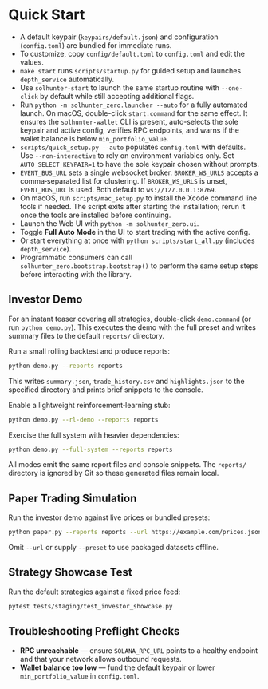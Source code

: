 # Quick Start

 - A default keypair (`keypairs/default.json`) and configuration (`config.toml`) are bundled for immediate runs.
 - To customize, copy `config/default.toml` to `config.toml` and edit the values.
 - `make start` runs `scripts/startup.py` for guided setup and launches `depth_service` automatically.
 - Use `solhunter-start` to launch the same startup routine with `--one-click` by default while still accepting additional flags.
 - Run `python -m solhunter_zero.launcher --auto` for a fully automated launch. On macOS, double-click `start.command` for the same effect. It ensures the `solhunter-wallet` CLI is present, auto-selects the sole keypair and active config, verifies RPC endpoints, and warns if the wallet balance is below `min_portfolio_value`.
- `scripts/quick_setup.py --auto` populates `config.toml` with defaults. Use `--non-interactive` to rely on environment variables only. Set `AUTO_SELECT_KEYPAIR=1` to have the sole keypair chosen without prompts.
- `EVENT_BUS_URL` sets a single websocket broker. `BROKER_WS_URLS` accepts a
  comma‑separated list for clustering. If `BROKER_WS_URLS` is unset,
  `EVENT_BUS_URL` is used. Both default to `ws://127.0.0.1:8769`.
- On macOS, run `scripts/mac_setup.py` to install the Xcode command line tools if needed. The script exits after starting the installation; rerun it once the tools are installed before continuing.
- Launch the Web UI with `python -m solhunter_zero.ui`.
- Toggle **Full Auto Mode** in the UI to start trading with the active config.
- Or start everything at once with `python scripts/start_all.py` (includes `depth_service`).
- Programmatic consumers can call `solhunter_zero.bootstrap.bootstrap()` to
  perform the same setup steps before interacting with the library.

## Investor Demo

For an instant teaser covering all strategies, double-click `demo.command` (or
run `python demo.py`). This executes the demo with the full preset and writes
summary files to the default `reports/` directory.

Run a small rolling backtest and produce reports:

```bash
python demo.py --reports reports
```

This writes `summary.json`, `trade_history.csv` and `highlights.json` to the
specified directory and prints brief snippets to the console.

Enable a lightweight reinforcement‑learning stub:

```bash
python demo.py --rl-demo --reports reports
```

Exercise the full system with heavier dependencies:

```bash
python demo.py --full-system --reports reports
```

All modes emit the same report files and console snippets. The `reports/`
directory is ignored by Git so these generated files remain local.

## Paper Trading Simulation

Run the investor demo against live prices or bundled presets:

```bash
python paper.py --reports reports --url https://example.com/prices.json
```

Omit ``--url`` or supply ``--preset`` to use packaged datasets offline.

## Strategy Showcase Test

Run the default strategies against a fixed price feed:

```bash
pytest tests/staging/test_investor_showcase.py
```

## Troubleshooting Preflight Checks

- **RPC unreachable** — ensure `SOLANA_RPC_URL` points to a healthy endpoint and that your network allows outbound requests.
- **Wallet balance too low** — fund the default keypair or lower `min_portfolio_value` in `config.toml`.
